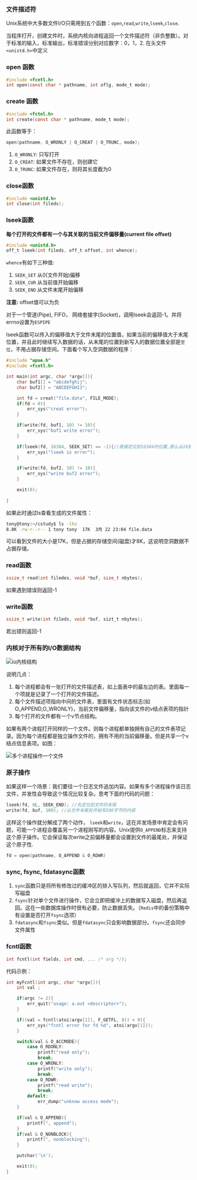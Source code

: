 ### 文件描述符
Unix系统中大多数文件I/O只需用到五个函数：`open`,`read`,`write`,`lseek`,`close`.

当程序打开，创建文件时，系统内核向进程返回一个文件描述符（非负整数）。对于标准的输入，标准输出，标准错误分别对应数字：0，1，2. 在头文件`<unistd.h>`中定义

### open 函数
```c
#include <fcntl.h>
int open(const char * pathname, int oflg, mode_t mode);
```

### create 函数
```c
#include <fctnl.h>
int create(const char * pathname, mode_t mode);
```
此函数等于：
```c
open(pathname, O_WRONLY | O_CREAT | O_TRUNC, mode);
```
1. `O_WRONLY`: 只写打开
1. `O_CREAT`: 如果文件不存在，则创建它
1. `O_TRUNC`: 如果文件存在，则将其长度截为0

### close函数
```c
#include <unistd.h>
int close(int fileds);
```

### lseek函数
**每个打开的文件都有一个与其关联的当前文件偏移量(current file offset)**

```c
#include <unistd.h>
off_t lseek(int fileds, off_t offset, int whence);
```
`whence`有如下三种值:

1. `SEEK_SET` 从0(文件开始)偏移
2. `SEEK_CUR` 从当前值开始偏移
3. `SEEK_END` 从文件末尾开始偏移

**注意:** offset值可以为负

对于一个管道(Pipe), FIFO， 网络套接字(Socket)，调用lseek会返回-1。并将errno设置为`ESPIPE`

lseek函数可以传入的偏移值大于文件末尾的位置值，如果当前的偏移值大于末尾位置，并且此时继续写入数据的话，从末尾的位置到新写入的数据位置全部是`空位`，不用占据存储空间。下面看个写入空洞数据的程序：
```c
#include "apue.h"
#include <fcntl.h>

int main(int argc, char *argv[]){
    char buf1[] = "abcdefghij";
    char buf2[] = "ABCDEFGHIJ";

    int fd = creat("file.data", FILE_MODE);
    if(fd < 0){
        err_sys("creat error");
    }

    if(write(fd, buf1, 10) != 10){
        err_sys("buf1 write error");
    }

    if(lseek(fd, 16384, SEEK_SET) == -1){//直接定位到16384的位置,那么从10到16383的位置上数据全部是0
        err_sys("lseek is error");
    }

    if(write(fd, buf2, 10) != 10){
        err_sys("write buf2 error");
    }

    exit(0);
 	
}
```

如果此时通过ls查看生成的文件属性：

```bash
tony@tony:~/cstudy$ ls -lhs
8.0K -rw-r--r-- 1 tony tony  17K  3月 22 23:04 file.data
```
可以看到文件的大小是17K，但是占据的存储空间(磁盘)才8K，这说明空洞数据不占据存储。

### read函数
```c
ssize_t read(int filedes, void *buf, size_t nbytes);
```
如果遇到错误则返回-1

### write函数
```c
ssize_t write(int fileds, void *buf, sizt_t nbytes);
```
若出错则返回-1

### 内核对于所有的I/O数据结构

![io内核结构](images/chapter3_1.png)

说明几点：

1. 每个进程都会有一张打开的文件描述表，如上面表中的最左边的表。里面每一个项就是记录了一个打开的文件描述。
1. 每个文件描述项指向中间的文件表，里面有文件状态标志(如O_APPEND,O_WRONLY)，当前文件偏移量，指向该文件的v结点表项的指针
1. 每个打开的文件都有一个v节点结构。

如果有两个进程打开同样的一个文件。则每个进程都单独拥有自己的文件表项记录。因为每个进程都是独立操作文件的，拥有不用的当前偏移量。但是共享一个v结点信息表项。如图：

![多个进程操作一个文件](images/chapter3_2.png)

### 原子操作

如果这样一个场景：我们要往一个日志文件追加内容。如果有多个进程操作该日志文件，并发性会导致这个情况比较复杂。思考下面的代码的问题：
```c
lseek(fd, 0L, SEEK_END); //先定位到文件的末尾
write(fd, buf, 100); //从文件末尾处开始写100字节的内容
```
这样这个操作就分解成了两个动作， `lseek`和`write`，这在并发场景中肯定会有问题，可能一个进程会覆盖另一个进程刚写的内容。Unix提供`O_APPEND`标志来支持这个原子操作。它会保证每次write之前偏移量都会设置到文件的最尾处，并保证这个原子性.
```c
fd = open(pathname, O_APPEND & O_RDWR)
```

### sync, fsync, fdatasync函数

1. `sync`函数只是将所有修改过的缓冲区的排入写队列，然后就返回，它并不实际写磁盘
1. `fsync`针对单个文件进行操作，它会立即把缓冲上的数据写入磁盘，然后再返回。这在一些数据库操作时很有必要，防止数据丢失。（`Redis`中的备份策略中有设置是否打开`fsync`选项）
1. `fdatasync`和`fsync`类似。但是`fdatasync`只会影响数据部分。`fsync`还会同步文件属性

### fcntl函数
```c
int fcntl(int fields, int cmd, ... /* arg */);
```
代码示例：
```c
int myFcntl(int argc, char *argv[]){
    int val ;

    if(argc != 2){
        err_quit("usage: a.out <descriptor>");
    }

    if((val = fcntl(atoi(argv[1]), F_GETFL, 0)) < 0){
        err_sys("fcntl error for fd %d", atoi(argv[1]));
    }

    switch(val & O_ACCMODE){
        case O_RDONLY:
            printf("read only");
            break;
        case O_WRONLY:
            printf("write only");
            break;
        case O_RDWR:
            printf("read write");
            break;
        default:
            err_dump("unknow access mode");
    }

    if(val & O_APPEND){
        printf(", append");
    }
    if(val & O_NONBLOCK){
        printf(", nonblocking");
    }

    putchar('\n');

    exit(0);
}
```


